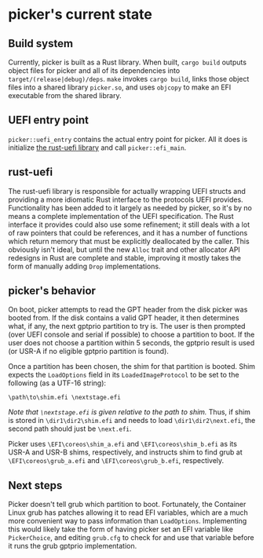 # picker's current state

## Build system
Currently, picker is built as a Rust library. When built, `cargo build` outputs object files for
picker and all of its dependencies into `target/(release|debug)/deps`. `make` invokes `cargo build`,
links those object files into a shared library `picker.so`, and uses `objcopy` to make an EFI
executable from the shared library.

## UEFI entry point
`picker::uefi_entry` contains the actual entry point for picker. All it does is initialize [the
rust-uefi library](https://github.com/csssuf/rust-uefi) and call `picker::efi_main`.

## rust-uefi
The rust-uefi library is responsible for actually wrapping UEFI structs and providing a more
idiomatic Rust interface to the protocols UEFI provides. Functionality has been added to it largely
as needed by picker, so it's by no means a complete implementation of the UEFI specification. The
Rust interface it provides could also use some refinement; it still deals with a lot of raw pointers
that could be references, and it has a number of functions which return memory that must be
explicitly deallocated by the caller. This obviously isn't ideal, but until the new `Alloc` trait
and other allocator API redesigns in Rust are complete and stable, improving it mostly takes the
form of manually adding `Drop` implementations.

## picker's behavior
On boot, picker attempts to read the GPT header from the disk picker was booted from. If the disk
contains a valid GPT header, it then determines what, if any, the next gptprio partition to try is.
The user is then prompted (over UEFI console and serial if possible) to choose a partition to boot.
If the user does not choose a partition within 5 seconds, the gptprio result is used (or USR-A if no
eligible gptprio partition is found).

Once a partition has been chosen, the shim for that partition is booted. Shim expects the
`LoadOptions` field in its `LoadedImageProtocol` to be set to the following (as a UTF-16 string):
```
\path\to\shim.efi \nextstage.efi
```
*Note that `\nextstage.efi` is given relative to the path to shim.* Thus, if shim is stored in
`\dir1\dir2\shim.efi` and needs to load `\dir1\dir2\next.efi`, the second path should just be
`\next.efi`.

Picker uses `\EFI\coreos\shim_a.efi` and `\EFI\coreos\shim_b.efi` as its USR-A and USR-B shims,
respectively, and instructs shim to find grub at `\EFI\coreos\grub_a.efi` and
`\EFI\coreos\grub_b.efi`, respectively.

## Next steps
Picker doesn't tell grub which partition to boot. Fortunately, the Container Linux grub has patches
allowing it to read EFI variables, which are a much more convenient way to pass information than
`LoadOptions`. Implementing this would likely take the form of having picker set an EFI variable
like `PickerChoice`, and editing `grub.cfg` to check for and use that variable before it runs the
grub gptprio implementation.
